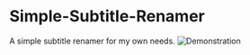 # Simple-Subtitle-Renamer
A simple subtitle renamer for my own needs.
![Demonstration](https://user-images.githubusercontent.com/15065470/75098593-2981ae80-55f3-11ea-9f27-6d6af09d0f68.gif)
